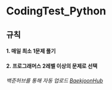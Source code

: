 # CodingTest_Python

## 규칙 
#### 1. 매일 최소 1문제 풀기
#### 2. 프로그래머스 2레벨 이상의 문제로 선택

###### 백준허브를 통해 자동 업로드 [BaekjoonHub](https://github.com/BaekjoonHub/BaekjoonHub)
